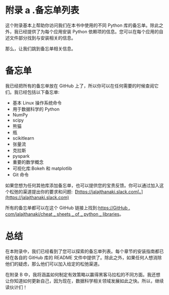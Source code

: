     

# 附录 a .备忘单列表

这个附录基本上帮助你访问我们在本书中使用的不同 Python 库的备忘单。除此之外，我已经提供了为每个应用安装 Python 依赖项的信息。您可以在每个应用的自述文件部分找到与安装相关的信息。

那么，让我们跳到备忘单相关信息。

# 备忘单

我已经把所有的备忘单放在 GitHub 上了，所以你可以在任何需要的时候查阅它们。我已经包括以下备忘单:

*   基本 Linux 操作系统命令
*   用于数据科学的 Python
*   NumPy
*   scipy
*   熊猫
*   瓶
*   scikitlearn
*   张量流
*   克拉斯
*   pyspark
*   重要的数学概念
*   可视化库:Bokeh 和 matplotlib
*   Git 命令

如果您想为任何其他库添加备忘单，也可以提供您的宝贵反馈。你可以通过加入这个松弛的渠道提出你的要求和问题:【https://jalajthanaki.slack.com[。](https://jalajthanaki.slack.com)

所有的备忘单都可以在这个 GitHub 链接上找到:[https://GitHub . com/jalajthanaki/cheat _ sheets _ of _ python _ libraries](https://github.com/jalajthanaki/cheat_sheets_of_python_libraries)。

# 总结

在本附录中，我们已经看到了您可以探索的备忘单列表。每个章节的安装指南都已经在各自的 GitHub 库的 README 文件中提供了。除此之外，如果任何人想消除他们的疑虑，那么他们可以加入给定的松弛渠道。

在附录 B 中，我将涵盖如何制定有效策略以赢得黑客马拉松的不同方面。我还想让你知道如何更新自己，因为现在，数据科学相关领域发展如此之快。所以，继续读伙计们！